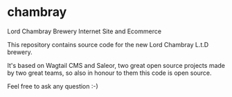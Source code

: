 # chambray
Lord Chambray Brewery Internet Site and Ecommerce

This repository contains source code for the new Lord Chambray L.t.D brewery.

It's based on Wagtail CMS and Saleor, two great open source projects made by
two great teams, so also in honour to them this code is open source.

Feel free to ask any question :-)